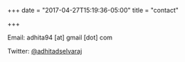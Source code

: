 +++
date = "2017-04-27T15:19:36-05:00"
title = "contact"

+++

<p>Email: adhita94 [at] gmail [dot] com</p>

<p>Twitter: <a href = "http://twitter.com/adhitadeselvaraj">@adhitadselvaraj</a><p>

